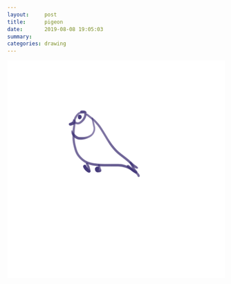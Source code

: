 ```yaml
---
layout:     post
title:      pigeon
date:       2019-08-08 19:05:03
summary:    
categories: drawing
---
```

![pigeon](/images/diary/pigeon.png ".")

